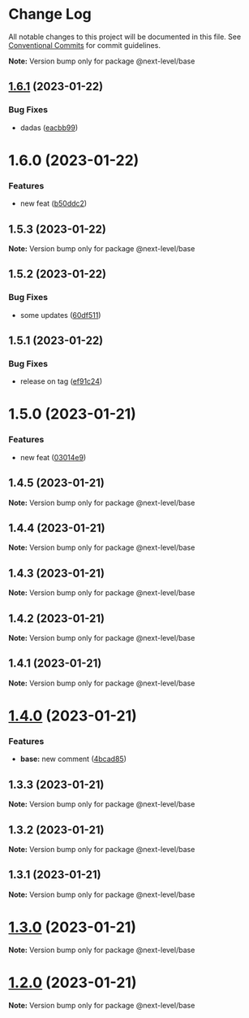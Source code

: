 # Change Log

All notable changes to this project will be documented in this file.
See [Conventional Commits](https://conventionalcommits.org) for commit guidelines.



**Note:** Version bump only for package @next-level/base





## [1.6.1](https://github.com/ilhan007/npmnext-sample/compare/v1.6.0...v1.6.1) (2023-01-22)


### Bug Fixes

* dadas ([eacbb99](https://github.com/ilhan007/npmnext-sample/commit/eacbb9936d7d5f53573303f57382c59c66c10eb1))





# 1.6.0 (2023-01-22)


### Features

* new feat ([b50ddc2](https://github.com/ilhan007/npmnext-sample/commit/b50ddc2187910f2d0c52ff8b9b909fe1c8b644a0))





## 1.5.3 (2023-01-22)

**Note:** Version bump only for package @next-level/base





## 1.5.2 (2023-01-22)


### Bug Fixes

* some updates ([60df511](https://github.com/ilhan007/npmnext-sample/commit/60df5115908c233e802385e95fb6c1fdfe6002cf))





## 1.5.1 (2023-01-22)


### Bug Fixes

* release on tag ([ef91c24](https://github.com/ilhan007/npmnext-sample/commit/ef91c24824fe455eded27a642708ade888ef176f))





# 1.5.0 (2023-01-21)


### Features

* new feat ([03014e9](https://github.com/ilhan007/npmnext-sample/commit/03014e9d0b7f53a662132de1a153ac17a0d310fa))





## 1.4.5 (2023-01-21)

**Note:** Version bump only for package @next-level/base





## 1.4.4 (2023-01-21)

**Note:** Version bump only for package @next-level/base





## 1.4.3 (2023-01-21)

**Note:** Version bump only for package @next-level/base





## 1.4.2 (2023-01-21)

**Note:** Version bump only for package @next-level/base





## 1.4.1 (2023-01-21)

**Note:** Version bump only for package @next-level/base





# [1.4.0](https://github.com/ilhan007/npmnext-sample/compare/v1.3.3...v1.4.0) (2023-01-21)


### Features

* **base:** new comment ([4bcad85](https://github.com/ilhan007/npmnext-sample/commit/4bcad85003df4ad4dfeea02405d46efddb801d4f))





## 1.3.3 (2023-01-21)

**Note:** Version bump only for package @next-level/base





## 1.3.2 (2023-01-21)

**Note:** Version bump only for package @next-level/base





## 1.3.1 (2023-01-21)

**Note:** Version bump only for package @next-level/base





# [1.3.0](https://github.com/ilhan007/npmnext-sample/compare/v1.2.6...v1.3.0) (2023-01-21)

**Note:** Version bump only for package @next-level/base





# [1.2.0](https://github.com/ilhan007/npmnext-sample/compare/v1.2.6...v1.2.0) (2023-01-21)

**Note:** Version bump only for package @next-level/base
